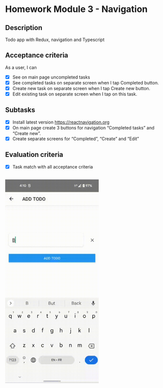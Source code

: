 # Homework Module 3 - Navigation

## Description

Todo app with Redux, navigation and Typescript

## Acceptance criteria

As a user, I can

 - [x] See on main page uncompleted tasks
 - [x] See completed tasks on separate screen when I tap Completed button.
 - [x] Create new task on separate screen when I tap Create new button.
 - [x] Edit existing task on separate screen when I tap on this task.

## Subtasks
 
 - [x] Install latest version https://reactnavigation.org
 - [x] On main page create 3 buttons for navigation “Completed tasks” and “Create new”.
 - [x] Create separate screens for “Completed”, “Create” and “Edit”

## Evaluation criteria

 - [x] Task match with all acceptance criteria

</br>
<img alt="todo app" src="./img/app.gif" width="300">
